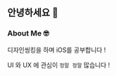 ## 안녕하세요 👋

### About Me 🤓 

디자인씽킹을 하며 iOS를 공부합니다 !

UI 와 UX 에 관심이 `정말 정말` 많습니다 !


<!--
**LeeSungNo-ian/LeeSungNo-ian** is a ✨ _special_ ✨ repository because its `README.md` (this file) appears on your GitHub profile.

Here are some ideas to get you started:

- 🔭 I’m currently working on ...
- 🌱 I’m currently learning ...
- 👯 I’m looking to collaborate on ...
- 🤔 I’m looking for help with ...
- 💬 Ask me about ...
- 📫 How to reach me: ...
- 😄 Pronouns: ...
- ⚡ Fun fact: ...
-->
